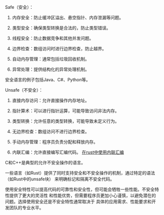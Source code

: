 Safe（安全）：

1. 内存安全：防止缓冲区溢出、悬空指针、内存泄漏等问题。

2. 类型安全：确保类型转换是合法的，防止类型错误。

3. 线程安全：防止数据竞争和其他并发问题。

4. 边界检查：数组访问时进行边界检查，防止越界。

5. 自动内存管理：通常包括垃圾回收机制。

6. 异常处理：提供结构化的异常处理机制。

安全语言的例子包括Java、C#、Python等。

Unsafe（不安全）：

1. 直接内存访问：允许直接操作内存地址。

2. 指针算术：可以进行指针运算，可能导致访问非法内存。

3. 类型转换：允许任意的类型转换，可能导致未定义行为。

4. 无边界检查：数组访问不进行边界检查。

5. 手动内存管理：程序员负责分配和释放内存。

6. 内联汇编：允许直接编写汇编代码。  [在rust中使用内联汇编](https://zhuanlan.zhihu.com/p/615148682)

C和C++是典型的允许不安全操作的语言。

一些语言（如Rust）提供了同时支持安全和不安全操作的机制，通过特定的语法（如Rust中的unsafe块） 来明确标记和隔离不安全代码。

使用安全特性可以提高代码的可靠性和安全性，但可能会牺牲一些性能。不安全特性提供了更大的灵活性 和性能优势，但需要程序员更加小心谨慎，以避免潜在的问题。选择使用安全还是不安全特性通常取决于 具体的应用需求、性能要求和开发团队的专业水平。
